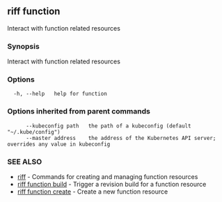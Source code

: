 ## riff function

Interact with function related resources

### Synopsis

Interact with function related resources

### Options

```
  -h, --help   help for function
```

### Options inherited from parent commands

```
      --kubeconfig path   the path of a kubeconfig (default "~/.kube/config")
      --master address    the address of the Kubernetes API server; overrides any value in kubeconfig
```

### SEE ALSO

* [riff](riff.md)	 - Commands for creating and managing function resources
* [riff function build](riff_function_build.md)	 - Trigger a revision build for a function resource
* [riff function create](riff_function_create.md)	 - Create a new function resource

